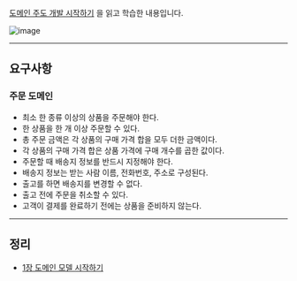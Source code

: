 [도메인 주도 개발 시작하기](https://www.hanbit.co.kr/store/books/look.php?p_code=B4309942517) 을 읽고 학습한 내용입니다.

![image](https://github.com/user-attachments/assets/9bfa1113-f770-42b4-87e0-9cfdaf012134)

---

## 요구사항
### 주문 도메인
- 최소 한 종류 이상의 상품을 주문해야 한다.
- 한 상품을 한 개 이상 주문할 수 있다.
- 총 주문 금액은 각 상품의 구매 가격 합을 모두 더한 금액이다.
- 각 상품의 구매 가격 합은 상품 가격에 구매 개수를 곱한 값이다.
- 주문할 때 배송지 정보를 반드시 지정해야 한다.
- 배송지 정보는 받는 사람 이름, 전화번호, 주소로 구성된다.
- 출고를 하면 배송지를 변경할 수 없다.
- 출고 전에 주문을 취소할 수 있다.
- 고객이 결제를 완료하기 전에는 상품을 준비하지 않는다.

---

## 정리
- [1장 도메인 모델 시작하기](docs/1장%20도메인%20모델%20시작하기.md)